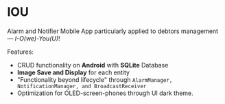 # IOU


Alarm and Notifier Mobile App particularly applied to debtors management — *I-O(we)-You(U)*!

Features:
- CRUD functionality on **Android** with **SQLite** Database
- **Image Save and Display** for each entity
- "Functionality beyond lifecycle" through `AlarmManager, NotificationManager, and BroadcastReceiver`
- Optimization for OLED-screen-phones through UI dark theme.







